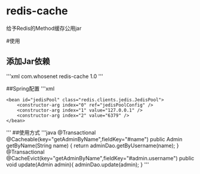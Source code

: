 redis-cache
===========

给予Redis的Method缓存公用jar

#使用
## 添加Jar依赖
'''xml
    <dependency>
         <groupId>com.whosenet</groupId>
         <artifactId>redis-cache</artifactId>
          <version>1.0</version>
    </dependency>
'''

##Spring配置
'''xml
    <bean id="jedisPoolConfig" class="redis.clients.jedis.JedisPoolConfig">
        <property name="maxTotal" value="50" />
        <property name="maxIdle" value="10" />
        <property name="maxWaitMillis" value="1000" />
        <property name="testOnBorrow" value="true" />
    </bean>

    <bean id="jedisPool" class="redis.clients.jedis.JedisPool">
        <constructor-arg index="0" ref="jedisPoolConfig" />
        <constructor-arg index="1" value="127.0.0.1" />
        <constructor-arg index="2" value="6379" />
    </bean>
'''
##使用方式
'''java
    @Transactional
       @Cacheable(key="getAdminByName",fieldKey="#name")
       public Admin getByName(String name) {
           return adminDao.getByUsername(name);
       }
       @Transactional
       @CacheEvict(key="getAdminByName",fieldKey="#admin.username")
       public void update(Admin admin){
           adminDao.update(admin);
       }
'''



